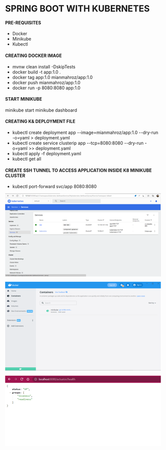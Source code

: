 # SPRING BOOT WITH KUBERNETES

#### PRE-REQUISITES
- Docker
- Minikube
- Kubectl 


#### CREATING DOCKER IMAGE
- mvnw clean install -DskipTests     
- docker build -t app:1.0 .
- docker tag app:1.0 mianmahroz/app:1.0
- docker push mianmahroz/app:1.0
- docker run -p 8080:8080 app:1.0 

####  START MINIKUBE
minikube start
minikube dashboard


#### CREATING K& DEPLOYMENT FILE
- kubectl create deployment app --image=mianmahroz/app:1.0 --dry-run -o=yaml > deployment.yaml
- kubectl create service clusterip app --tcp=8080:8080 --dry-run -o=yaml >> deployment.yaml
- kubectl apply -f deployment.yaml
- kubectl get all

#### CREATE SSH TUNNEL TO ACCESS APPLICATION INSIDE K8 MINIKUBE CLUSTER
- kubectl port-forward svc/app 8080:8080



![img.png](img.png)


![img_1.png](img_1.png)


![img_2.png](img_2.png)



